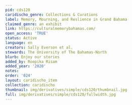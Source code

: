 ```yaml
---
pid: cds120
caridischo_genre: Collections & Curations
label: Memory, Mourning, and Reslience in Grand Bahama
claimed_genre: an exhibit
link: https://culturalmemorybahamas.com/
open_access: 'TRUE'
status: Active
language: en
creators: Sally Everson et al.
stewards: The University of The Bahamas-North
blurb: Enjoy our stories
added_by: Roopika Risam
added_year: '2020'
notes: 
order: '024'
layout: caridischo_item
collection: caridischo
thumbnail: img/derivatives/simple/cds120/thumbnail.jpg
full: img/derivatives/simple/cds120/fullwidth.jpg
---
```

